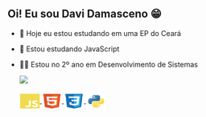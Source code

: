 ## Oi! Eu sou Davi Damasceno 😁

- 🔭 Hoje eu estou estudando em uma EP do Ceará
- 🌱 Estou estudando JavaScript
- 👨‍🎓 Estou no 2º ano em Desenvolvimento de Sistemas
  <div>
    <a href ="https//github.com/davitkblade">
      <img height ="180em" src="https://github-readme-stats.vercel.app/api/top-langs/?username=davitkblade&layout=compact&langs_count=16&theme=dark"/>
  </div>
      
  <div style="display: inline_block"><br>
  <img align="center" alt="Rafa-Js" height="30" width="40" src="https://raw.githubusercontent.com/devicons/devicon/master/icons/javascript/javascript-plain.svg">
  <img align="center" alt="Rafa-HTML" height="30" width="40" src="https://raw.githubusercontent.com/devicons/devicon/master/icons/html5/html5-original.svg">
  <img align="center" alt="Rafa-CSS" height="30" width="40" src="https://raw.githubusercontent.com/devicons/devicon/master/icons/css3/css3-original.svg">
  <img align="center" alt="Rafa-Python" height="30" width="40" src="https://raw.githubusercontent.com/devicons/devicon/master/icons/python/python-original.svg">

</div>


